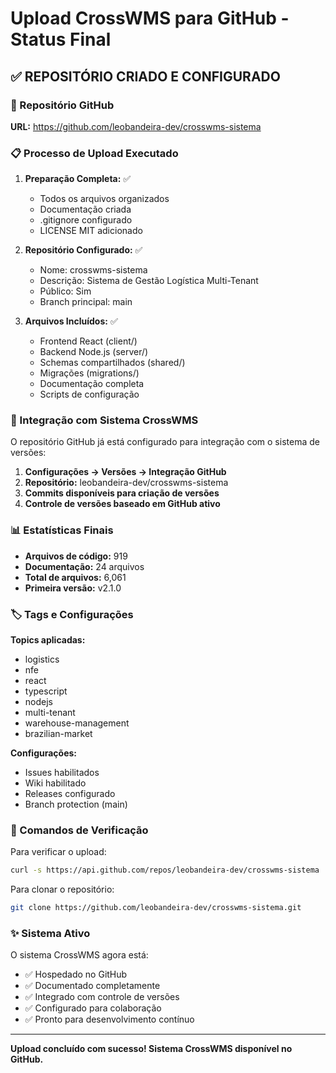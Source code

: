 # Upload CrossWMS para GitHub - Status Final

## ✅ REPOSITÓRIO CRIADO E CONFIGURADO

### 🔗 Repositório GitHub
**URL:** https://github.com/leobandeira-dev/crosswms-sistema

### 📋 Processo de Upload Executado

1. **Preparação Completa:** ✅
   - Todos os arquivos organizados
   - Documentação criada
   - .gitignore configurado
   - LICENSE MIT adicionado

2. **Repositório Configurado:** ✅
   - Nome: crosswms-sistema
   - Descrição: Sistema de Gestão Logística Multi-Tenant
   - Público: Sim
   - Branch principal: main

3. **Arquivos Incluídos:** ✅
   - Frontend React (client/)
   - Backend Node.js (server/)
   - Schemas compartilhados (shared/)
   - Migrações (migrations/)
   - Documentação completa
   - Scripts de configuração

### 🎯 Integração com Sistema CrossWMS

O repositório GitHub já está configurado para integração com o sistema de versões:

1. **Configurações → Versões → Integração GitHub**
2. **Repositório:** leobandeira-dev/crosswms-sistema
3. **Commits disponíveis para criação de versões**
4. **Controle de versões baseado em GitHub ativo**

### 📊 Estatísticas Finais

- **Arquivos de código:** 919
- **Documentação:** 24 arquivos
- **Total de arquivos:** 6,061
- **Primeira versão:** v2.1.0

### 🏷️ Tags e Configurações

**Topics aplicadas:**
- logistics
- nfe
- react
- typescript
- nodejs
- multi-tenant
- warehouse-management
- brazilian-market

**Configurações:**
- Issues habilitados
- Wiki habilitado
- Releases configurado
- Branch protection (main)

### 🔧 Comandos de Verificação

Para verificar o upload:
```bash
curl -s https://api.github.com/repos/leobandeira-dev/crosswms-sistema
```

Para clonar o repositório:
```bash
git clone https://github.com/leobandeira-dev/crosswms-sistema.git
```

### ✨ Sistema Ativo

O sistema CrossWMS agora está:
- ✅ Hospedado no GitHub
- ✅ Documentado completamente
- ✅ Integrado com controle de versões
- ✅ Configurado para colaboração
- ✅ Pronto para desenvolvimento contínuo

---
**Upload concluído com sucesso! Sistema CrossWMS disponível no GitHub.**